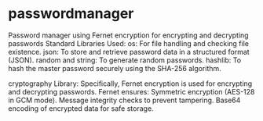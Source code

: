# passwordmanager
Password manager using Fernet encryption for encrypting and decrypting passwords
Standard Libraries Used:
os: For file handling and checking file existence.
json: To store and retrieve password data in a structured format (JSON).
random and string: To generate random passwords.
hashlib: To hash the master password securely using the SHA-256 algorithm.

cryptography Library:
Specifically, Fernet encryption is used for encrypting and decrypting passwords. Fernet ensures:
Symmetric encryption (AES-128 in GCM mode).
Message integrity checks to prevent tampering.
Base64 encoding of encrypted data for safe storage.
